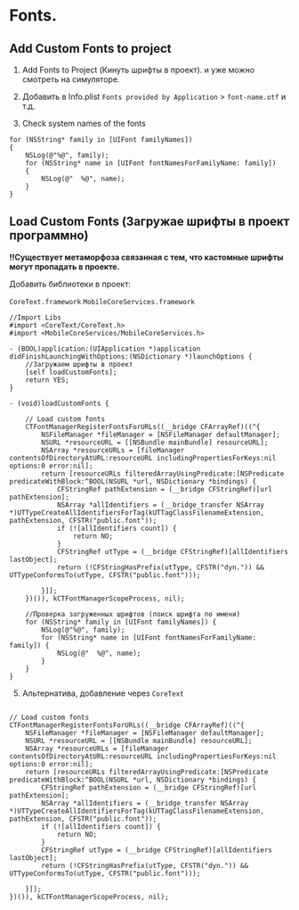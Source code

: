 Fonts.
==

## Add Custom Fonts to project

1. Add Fonts to Project (Кинуть шрифты в проект). и уже можно смотреть на симуляторе.

2. Добавить в Info.plist
`Fonts provided by Application` > `font-name.otf` и т.д.

3. Check system names of the fonts 

```objc
for (NSString* family in [UIFont familyNames])
{
    NSLog(@"%@", family);
    for (NSString* name in [UIFont fontNamesForFamilyName: family])
    {
        NSLog(@"  %@", name);
    }
}
```

## Load Custom Fonts (Загружае шрифты в проект программно)

__!!Существует метаморфоза связанная с тем, что кастомные шрифты могут пропадать в проекте.__

Добавить библиотеки в проект:

`CoreText.framework`
`MobileCoreServices.framework`

```objc
//Import Libs
#import <CoreText/CoreText.h>
#import <MobileCoreServices/MobileCoreServices.h>

- (BOOL)application:(UIApplication *)application didFinishLaunchingWithOptions:(NSDictionary *)launchOptions {
    //Загружаем шрифты в проект
    [self loadCustomFonts];
    return YES;
}

- (void)loadCustomFonts {

    // Load custom fonts
    CTFontManagerRegisterFontsForURLs((__bridge CFArrayRef)((^{
        NSFileManager *fileManager = [NSFileManager defaultManager];
        NSURL *resourceURL = [[NSBundle mainBundle] resourceURL];
        NSArray *resourceURLs = [fileManager contentsOfDirectoryAtURL:resourceURL includingPropertiesForKeys:nil options:0 error:nil];
        return [resourceURLs filteredArrayUsingPredicate:[NSPredicate predicateWithBlock:^BOOL(NSURL *url, NSDictionary *bindings) {
            CFStringRef pathExtension = (__bridge CFStringRef)[url pathExtension];
            NSArray *allIdentifiers = (__bridge_transfer NSArray *)UTTypeCreateAllIdentifiersForTag(kUTTagClassFilenameExtension, pathExtension, CFSTR("public.font"));
            if (![allIdentifiers count]) {
                return NO;
            }
            CFStringRef utType = (__bridge CFStringRef)[allIdentifiers lastObject];
            return (!CFStringHasPrefix(utType, CFSTR("dyn.")) && UTTypeConformsTo(utType, CFSTR("public.font")));
            
        }]];
    })()), kCTFontManagerScopeProcess, nil);
    
    //Проверка загруженных шрифтов (поиск шрифта по имени)
    for (NSString* family in [UIFont familyNames]) {
        NSLog(@"%@", family);
        for (NSString* name in [UIFont fontNamesForFamilyName: family]) {
            NSLog(@"  %@", name);
        }
    }
}
```





5. Альтернатива, добавление через `CoreText`

```objc

// Load custom fonts
CTFontManagerRegisterFontsForURLs((__bridge CFArrayRef)((^{
    NSFileManager *fileManager = [NSFileManager defaultManager];
    NSURL *resourceURL = [[NSBundle mainBundle] resourceURL];
    NSArray *resourceURLs = [fileManager contentsOfDirectoryAtURL:resourceURL includingPropertiesForKeys:nil options:0 error:nil];
    return [resourceURLs filteredArrayUsingPredicate:[NSPredicate predicateWithBlock:^BOOL(NSURL *url, NSDictionary *bindings) {
        CFStringRef pathExtension = (__bridge CFStringRef)[url pathExtension];
        NSArray *allIdentifiers = (__bridge_transfer NSArray *)UTTypeCreateAllIdentifiersForTag(kUTTagClassFilenameExtension, pathExtension, CFSTR("public.font"));
        if (![allIdentifiers count]) {
            return NO;
        }
        CFStringRef utType = (__bridge CFStringRef)[allIdentifiers lastObject];
        return (!CFStringHasPrefix(utType, CFSTR("dyn.")) && UTTypeConformsTo(utType, CFSTR("public.font")));

    }]];
})()), kCTFontManagerScopeProcess, nil);
```

